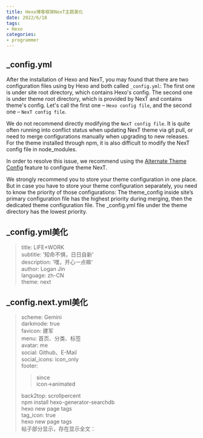 ```yaml
---
title: Hexo博客框架NexT主题美化
date: 2022/6/18
tags:
- Hexo
categories:
- programmer
---
```



## _config.yml
After the installation of Hexo and NexT, you may found that there are two configuration files using by Hexo and both called `_config.yml`: The first one is under site root directory, which contains Hexo's config. The second one is under theme root directory, which is provided by NexT and contains theme's config. Let's call the first one – `Hexo config file`, and the second one – `NexT config file`.  

We do not recommend directly modifying the `NexT config file`. It is quite often running into conflict status when updating NexT theme via git pull, or need to merge configurations manually when upgrading to new releases. For the theme installed through npm, it is also difficult to modify the NexT config file in node_modules.  

In order to resolve this issue, we recommend using the [Alternate Theme Config](https://hexo.io/docs/configuration.html#Alternate-Theme-Config) feature to configure theme NexT.

We strongly recommend you to store your theme configuration in one place. But in case you have to store your theme configuration separately, you need to know the priority of those configurations: The theme_config inside site’s primary configuration file has the highest priority during merging, then the dedicated theme configuration file.
The _config.yml file under the theme directory has the lowest priority.


<!--more-->


## _config.yml美化
> title: LIFE×WORK  
> subtitle: '知命不惧，日日自新'  
> description: '嘿，开心一点嘛'  
> author: Logan Jin  
> language: zh-CN   
> theme: next  


## _config.next.yml美化
> scheme: Gemini  
> darkmode: true  
> favicon: 建军  
> menu: 首页、分类、标签    
> avatar: me  
> social: Github、E-Mail  
> social_icons: icon_only  
> footer: 
> 
> > since  
> > icon->animated  
> 
> back2top: scrollpercent  
> npm install hexo-generator-searchdb  
> hexo new page tags  
> tag_icon: true  
> hexo new page tags  
> 帖子部分显示，存在显示全文：<!--more-->



